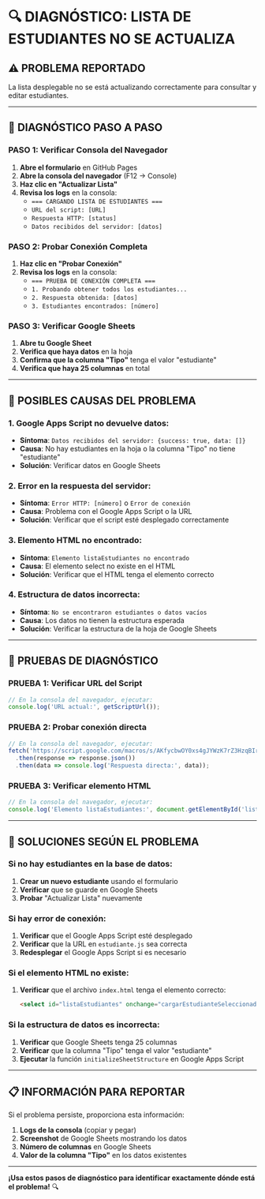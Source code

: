 # 🔍 DIAGNÓSTICO: LISTA DE ESTUDIANTES NO SE ACTUALIZA

## ⚠️ **PROBLEMA REPORTADO**

La lista desplegable no se está actualizando correctamente para consultar y editar estudiantes.

---

## 🔧 **DIAGNÓSTICO PASO A PASO**

### **PASO 1: Verificar Consola del Navegador**
1. **Abre el formulario** en GitHub Pages
2. **Abre la consola del navegador** (F12 → Console)
3. **Haz clic en "Actualizar Lista"**
4. **Revisa los logs** en la consola:
   - `=== CARGANDO LISTA DE ESTUDIANTES ===`
   - `URL del script: [URL]`
   - `Respuesta HTTP: [status]`
   - `Datos recibidos del servidor: [datos]`

### **PASO 2: Probar Conexión Completa**
1. **Haz clic en "Probar Conexión"**
2. **Revisa los logs** en la consola:
   - `=== PRUEBA DE CONEXIÓN COMPLETA ===`
   - `1. Probando obtener todos los estudiantes...`
   - `2. Respuesta obtenida: [datos]`
   - `3. Estudiantes encontrados: [número]`

### **PASO 3: Verificar Google Sheets**
1. **Abre tu Google Sheet**
2. **Verifica que haya datos** en la hoja
3. **Confirma que la columna "Tipo"** tenga el valor "estudiante"
4. **Verifica que haya 25 columnas** en total

---

## 🚨 **POSIBLES CAUSAS DEL PROBLEMA**

### **1. Google Apps Script no devuelve datos:**
- **Síntoma**: `Datos recibidos del servidor: {success: true, data: []}`
- **Causa**: No hay estudiantes en la hoja o la columna "Tipo" no tiene "estudiante"
- **Solución**: Verificar datos en Google Sheets

### **2. Error en la respuesta del servidor:**
- **Síntoma**: `Error HTTP: [número]` o `Error de conexión`
- **Causa**: Problema con el Google Apps Script o la URL
- **Solución**: Verificar que el script esté desplegado correctamente

### **3. Elemento HTML no encontrado:**
- **Síntoma**: `Elemento listaEstudiantes no encontrado`
- **Causa**: El elemento select no existe en el HTML
- **Solución**: Verificar que el HTML tenga el elemento correcto

### **4. Estructura de datos incorrecta:**
- **Síntoma**: `No se encontraron estudiantes o datos vacíos`
- **Causa**: Los datos no tienen la estructura esperada
- **Solución**: Verificar la estructura de la hoja de Google Sheets

---

## 🧪 **PRUEBAS DE DIAGNÓSTICO**

### **PRUEBA 1: Verificar URL del Script**
```javascript
// En la consola del navegador, ejecutar:
console.log('URL actual:', getScriptUrl());
```

### **PRUEBA 2: Probar conexión directa**
```javascript
// En la consola del navegador, ejecutar:
fetch('https://script.google.com/macros/s/AKfycbwOY0xs4gJYWzK7rZ3HzqBIr7cZB7twEmHiWCFwSebhHh0fyka27xiSyAeNHU5E5L8YKQ/exec?action=getAllStudents')
  .then(response => response.json())
  .then(data => console.log('Respuesta directa:', data));
```

### **PRUEBA 3: Verificar elemento HTML**
```javascript
// En la consola del navegador, ejecutar:
console.log('Elemento listaEstudiantes:', document.getElementById('listaEstudiantes'));
```

---

## 🔧 **SOLUCIONES SEGÚN EL PROBLEMA**

### **Si no hay estudiantes en la base de datos:**
1. **Crear un nuevo estudiante** usando el formulario
2. **Verificar** que se guarde en Google Sheets
3. **Probar** "Actualizar Lista" nuevamente

### **Si hay error de conexión:**
1. **Verificar** que el Google Apps Script esté desplegado
2. **Verificar** que la URL en `estudiante.js` sea correcta
3. **Redesplegar** el Google Apps Script si es necesario

### **Si el elemento HTML no existe:**
1. **Verificar** que el archivo `index.html` tenga el elemento correcto:
   ```html
   <select id="listaEstudiantes" onchange="cargarEstudianteSeleccionado()">
   ```

### **Si la estructura de datos es incorrecta:**
1. **Verificar** que Google Sheets tenga 25 columnas
2. **Verificar** que la columna "Tipo" tenga el valor "estudiante"
3. **Ejecutar** la función `initializeSheetStructure` en Google Apps Script

---

## 📋 **INFORMACIÓN PARA REPORTAR**

Si el problema persiste, proporciona esta información:

1. **Logs de la consola** (copiar y pegar)
2. **Screenshot** de Google Sheets mostrando los datos
3. **Número de columnas** en Google Sheets
4. **Valor de la columna "Tipo"** en los datos existentes

---

**¡Usa estos pasos de diagnóstico para identificar exactamente dónde está el problema!** 🔍

